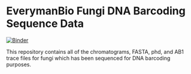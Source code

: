 # EverymanBio Fungi DNA Barcoding Sequence Data

[![Binder](https://mybinder.org/badge_logo.svg)](https://mybinder.org/v2/gh/EverymanBio/chromatograms/4c201862aed0589d05985d43816e31b415d78f9b)

This repository contains all of the chromatograms, FASTA, phd, and AB1 trace files for fungi which has been sequenced for DNA barcoding purposes.